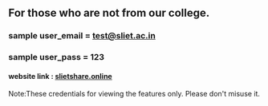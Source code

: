 ## For those who are not from our college.
### sample user_email = test@sliet.ac.in
### sample user_pass = 123

#### website link : <a href= "https://slietshare.online/">slietshare.online</a>
Note:These credentials for viewing the features only. Please don't misuse it.
